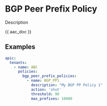 # BGP Peer Prefix Policy

Description

{{ aac_doc }}
## Examples

```yaml
apic:
  tenants:
    - name: ABC
      policies:
        bgp_peer_prefix_policies:
          - name: BGP_PP1
            description: "My BGP PP Policy 1"
            action: 'shut'
            threshold: 90
            max_prefixes: 10000
```
